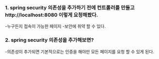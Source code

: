 ### 1. spring security 의존성을 추가하기 전에 컨트롤러를 만들고 http://localhost:8080 이렇게 요청해봤다.
-누구든지 접속이 가능한 페이지
-보안에 취약 할 수 있다.

### 2. spring security 의존성을 추가해보면?
-의존성이 추가되면 기본적으로는 인증을 해야만 모든 페이지를 요청 할 수 있게 된다.

